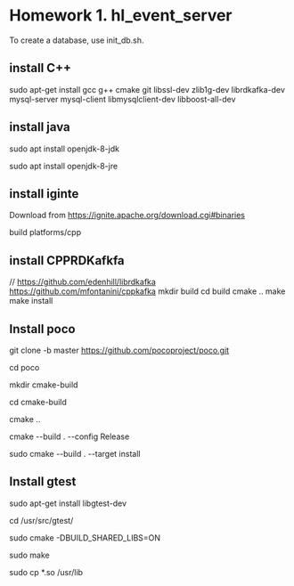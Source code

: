 # Homework 1. hl_event_server

To create a database, use init_db.sh. 

## install C++
sudo apt-get install gcc g++ cmake git libssl-dev zlib1g-dev librdkafka-dev mysql-server mysql-client libmysqlclient-dev libboost-all-dev

## install java

sudo apt install openjdk-8-jdk

sudo apt install openjdk-8-jre

## install iginte

Download from https://ignite.apache.org/download.cgi#binaries

build platforms/cpp

## install CPPRDKafkfa


// https://github.com/edenhill/librdkafka
https://github.com/mfontanini/cppkafka
mkdir build
cd build
cmake <OPTIONS> ..
make
make install


## Install poco

git clone -b master https://github.com/pocoproject/poco.git

cd poco

mkdir cmake-build

cd cmake-build

cmake ..

cmake --build . --config Release

sudo cmake --build . --target install

## Install gtest
sudo apt-get install libgtest-dev

cd /usr/src/gtest/

sudo cmake -DBUILD_SHARED_LIBS=ON

sudo make

sudo cp *.so /usr/lib
